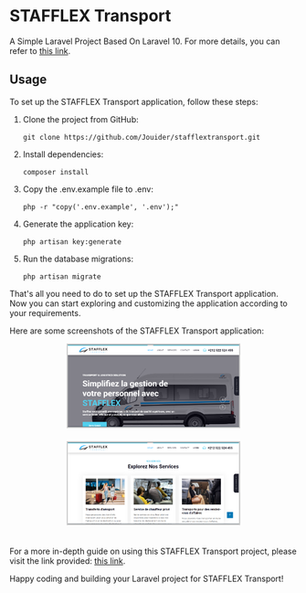 <h1>STAFFLEX Transport</h1>
<p>A Simple Laravel Project Based On Laravel 10. For more details, you can refer to <a href="http://laravelacademy.org/post/5075.html">this link</a>.</p>

<h2>Usage</h2>
<p>To set up the STAFFLEX Transport application, follow these steps:</p>

<ol>
  <li>Clone the project from GitHub:</li>
  <pre><code>git clone https://github.com/Jouider/stafflextransport.git</code></pre>

  <li>Install dependencies:</li>
  <pre><code>composer install</code></pre>

  <li>Copy the .env.example file to .env:</li>
  <pre><code>php -r "copy('.env.example', '.env');"</code></pre>

  <li>Generate the application key:</li>
  <pre><code>php artisan key:generate</code></pre>

  <li>Run the database migrations:</li>
  <pre><code>php artisan migrate</code></pre>
</ol>

<p>That's all you need to do to set up the STAFFLEX Transport application. Now you can start exploring and customizing the application according to your requirements.</p>

<p>Here are some screenshots of the STAFFLEX Transport application:</p>

<style>
  .screenshot {
    margin-bottom: 20px;
  }
</style>

<div style="text-align: center;">
  <img src="./screenshots/Screenshot1.png" alt="Screenshot 1" class="screenshot" style="border: 2px solid #ccc; width: 300px;">
  <img src="./screenshots/Screenshot2.png" alt="Screenshot 2" class="screenshot" style="border: 2px solid #ccc; width: 300px;">
</div>

<p>For a more in-depth guide on using this STAFFLEX Transport project, please visit the link provided: <a href="http://laravelacademy.org/post/5075.html">this link</a>.</p>

<p>Happy coding and building your Laravel project for STAFFLEX Transport!</p>

